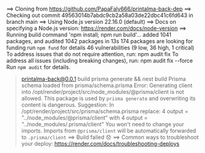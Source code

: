 ==> Cloning from https://github.com/PapaFaly666/printalma-back-dep
==> Checking out commit 49563014b7abdc9cb2a58a03de22dbc41c6fd643 in branch main
==> Using Node.js version 22.16.0 (default)
==> Docs on specifying a Node.js version: https://render.com/docs/node-version
==> Running build command 'npm install; npm run build'...
added 1041 packages, and audited 1042 packages in 13s
174 packages are looking for funding
  run `npm fund` for details
46 vulnerabilities (9 low, 36 high, 1 critical)
To address issues that do not require attention, run:
  npm audit fix
To address all issues (including breaking changes), run:
  npm audit fix --force
Run `npm audit` for details.
> printalma-back@0.0.1 build
> prisma generate && nest build
Prisma schema loaded from prisma/schema.prisma
Error: 
Generating client into /opt/render/project/src/node_modules/@prisma/client is not allowed.
This package is used by `prisma generate` and overwriting its content is dangerous.
Suggestion:
In /opt/render/project/src/prisma/schema.prisma replace:
4 output        = "../node_modules/@prisma/client"
with
4 output        = "../node_modules/.prisma/client"
You won't need to change your imports.
Imports from `@prisma/client` will be automatically forwarded to `.prisma/client`
==> Build failed 😞
==> Common ways to troubleshoot your deploy: https://render.com/docs/troubleshooting-deploys